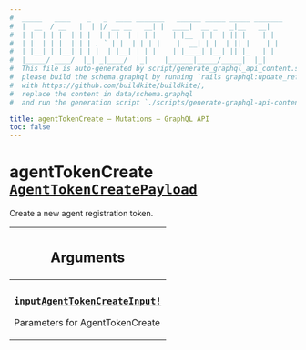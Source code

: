 ```yaml
---
#  _____   ____    _   _  ____ _______   ______ _____ _____ _______
#  |  __  / __   |  | |/ __ __   __| |  ____|  __ _   _|__   __|
#  | |  | | |  | | |  | | |  | | | |    | |__  | |  | || |    | |
#  | |  | | |  | | | . ` | |  | | | |    |  __| | |  | || |    | |
#  | |__| | |__| | | |  | |__| | | |    | |____| |__| || |_   | |
#  |_____/ ____/  |_| _|____/  |_|    |______|_____/_____|  |_|
#  This file is auto-generated by script/generate_graphql_api_content.sh,
#  please build the schema.graphql by running `rails graphql:update_reference_schema`
#  with https://github.com/buildkite/buildkite/,
#  replace the content in data/schema.graphql
#  and run the generation script `./scripts/generate-graphql-api-content.sh`.

title: agentTokenCreate – Mutations – GraphQL API
toc: false
---
```

<!-- vale off -->
<h1 class="has-pills" data-algolia-exclude>
  agentTokenCreate
  <a href="/docs/apis/graphql/schemas/object/agenttokencreatepayload" class="pill pill--object pill--normal-case pill--large" title="Go to OBJECT AgentTokenCreatePayload">
  <code>AgentTokenCreatePayload</code>
</a>

</h1>
<!-- vale on -->


Create a new agent registration token.

<table class="responsive-table responsive-table--single-column-rows">
  <thead>
    <th>
      <h2 data-algolia-exclude>Arguments</h2>
    </th>
  </thead>
  <tbody>
    <tr><td><h3 class="is-small has-pills"><code>input</code><a href="/docs/apis/graphql/schemas/input_object/agenttokencreateinput" class="pill pill--input_object pill--normal-case pill--medium" title="Go to INPUT_OBJECT AgentTokenCreateInput"><code>AgentTokenCreateInput!</code></a></h3><p>Parameters for AgentTokenCreate</p></td></tr>
  </tbody>
</table>
